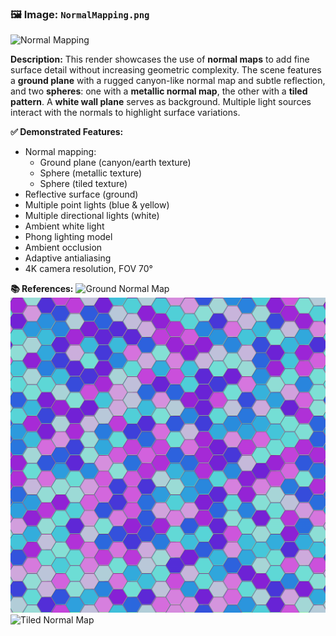 ### 🖼️ Image: `NormalMapping.png`

![Normal Mapping](NormalMapping.png)

**Description:**
This render showcases the use of **normal maps** to add fine surface detail without increasing geometric complexity.
The scene features a **ground plane** with a rugged canyon-like normal map and subtle reflection, and two **spheres**: one with a **metallic normal map**, the other with a **tiled pattern**. A **white wall plane** serves as background.
Multiple light sources interact with the normals to highlight surface variations.

**✅ Demonstrated Features:**
- Normal mapping:
  - Ground plane (canyon/earth texture)
  - Sphere (metallic texture)
  - Sphere (tiled texture)
- Reflective surface (ground)
- Multiple point lights (blue & yellow)
- Multiple directional lights (white)
- Ambient white light
- Phong lighting model
- Ambient occlusion
- Adaptive antialiasing
- 4K camera resolution, FOV 70°

**📚 References:**
![Ground Normal Map](../configs/normalMaps/dirt.png)
![Sphere Normal Map](../configs/normalMaps/metal.png)
![Tiled Normal Map](../configs/normalMaps/tile.png)